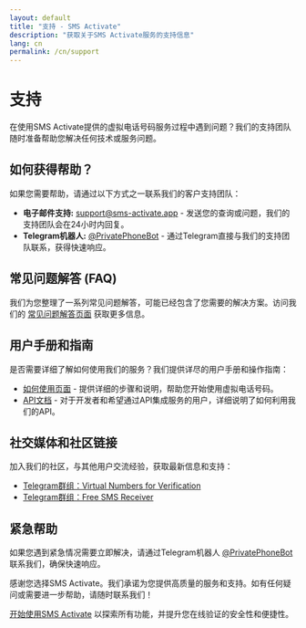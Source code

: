 ```yaml
---
layout: default
title: "支持 - SMS Activate"
description: "获取关于SMS Activate服务的支持信息"
lang: cn
permalink: /cn/support
---
```


# 支持

在使用SMS Activate提供的虚拟电话号码服务过程中遇到问题？我们的支持团队随时准备帮助您解决任何技术或服务问题。

## 如何获得帮助？
如果您需要帮助，请通过以下方式之一联系我们的客户支持团队：

- **电子邮件支持:** [support@sms-activate.app](mailto:support@sms-activate.app) - 发送您的查询或问题，我们的支持团队会在24小时内回复。
- **Telegram机器人:** [@PrivatePhoneBot](https://t.me/PrivatePhoneBot) - 通过Telegram直接与我们的支持团队联系，获得快速响应。

## 常见问题解答 (FAQ)
我们为您整理了一系列常见问题解答，可能已经包含了您需要的解决方案。访问我们的 [常见问题解答页面](/cn/faq) 获取更多信息。

## 用户手册和指南
是否需要详细了解如何使用我们的服务？我们提供详尽的用户手册和操作指南：
- [如何使用页面](/cn/how-it-works) - 提供详细的步骤和说明，帮助您开始使用虚拟电话号码。
- [API文档](/cn/api-documentation) - 对于开发者和希望通过API集成服务的用户，详细说明了如何利用我们的API。

## 社交媒体和社区链接
加入我们的社区，与其他用户交流经验，获取最新信息和支持：
- [Telegram群组：Virtual Numbers for Verification](https://t.me/VirtualNumbersForVerification)
- [Telegram群组：Free SMS Receiver](https://t.me/FreeSmsReceiver)

## 紧急帮助
如果您遇到紧急情况需要立即解决，请通过Telegram机器人 [@PrivatePhoneBot](https://t.me/PrivatePhoneBot) 联系我们，确保快速响应。

感谢您选择SMS Activate。我们承诺为您提供高质量的服务和支持。如有任何疑问或需要进一步帮助，请随时联系我们！

[开始使用SMS Activate](/cn/get-started) 以探索所有功能，并提升您在线验证的安全性和便捷性。
